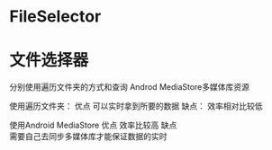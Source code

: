 # FileSelector

文件选择器 
====

分别使用遍历文件夹的方式和查询 Androd MediaStore多媒体库资源

使用遍历文件夹：
优点
     可以实时拿到所要的数据
缺点：
     效率相对比较低

使用Android MediaStore
优点
      效率比较高
缺点   
      需要自己去同步多媒体库才能保证数据的实时


 
